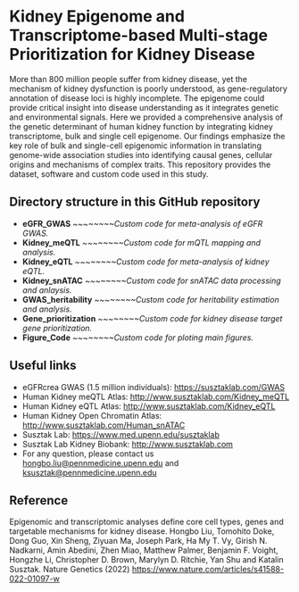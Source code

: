 Kidney Epigenome and Transcriptome-based Multi-stage Prioritization for Kidney Disease
======================================================================================

More than 800 million people suffer from kidney disease, yet the mechanism of kidney dysfunction is poorly understood, as gene-regulatory annotation of disease loci is highly incomplete. The epigenome could provide critical insight into disease understanding as it integrates genetic and environmental signals. Here we provided a comprehensive analysis of the genetic determinant of human kidney function by integrating kidney transcriptome, bulk and single cell epigenome. Our findings emphasize the key role of bulk and single-cell epigenomic information in translating genome-wide association studies into identifying causal genes, cellular origins and mechanisms of complex traits.
This repository provides the dataset, software and custom code used in this study.


Directory structure in this GitHub repository
----------------------------------------------
- **eGFR_GWAS** *~~~~~~~~Custom code for meta-analysis of eGFR GWAS.*
- **Kidney_meQTL** *~~~~~~~~Custom code for mQTL mapping and analysis.*
- **Kidney_eQTL** *~~~~~~~~Custom code for meta-analysis of kidney eQTL.*
- **Kidney_snATAC** *~~~~~~~~Custom code for snATAC data processing and anlaysis.*
- **GWAS_heritability** *~~~~~~~~Custom code for heritability estimation and analysis.*
- **Gene_prioritization** *~~~~~~~~Custom code for kidney disease target gene prioritization.*
- **Figure_Code** *~~~~~~~~Custom code for ploting main figures.*


Useful links
------------------
- eGFRcrea GWAS (1.5 million individuals): https://susztaklab.com/GWAS
- Human Kidney meQTL Atlas: http://www.susztaklab.com/Kidney_meQTL
- Human Kidney eQTL Atlas: http://www.susztaklab.com/Kidney_eQTL
- Human Kidney Open Chromatin Atlas: http://www.susztaklab.com/Human_snATAC
- Susztak Lab: https://www.med.upenn.edu/susztaklab
- Susztak Lab Kidney Biobank: http://www.susztaklab.com
- For any question, please contact us hongbo.liu@pennmedicine.upenn.edu and ksusztak@pennmedicine.upenn.edu

Reference
------------------
Epigenomic and transcriptomic analyses define core cell types, genes and targetable mechanisms for kidney disease. Hongbo Liu, Tomohito Doke, Dong Guo, Xin Sheng, Ziyuan Ma, Joseph Park, Ha My T. Vy, Girish N. Nadkarni, Amin Abedini, Zhen Miao, Matthew Palmer, Benjamin F. Voight, Hongzhe Li, Christopher D. Brown, Marylyn D. Ritchie, Yan Shu and Katalin Susztak. Nature Genetics (2022) 
https://www.nature.com/articles/s41588-022-01097-w
